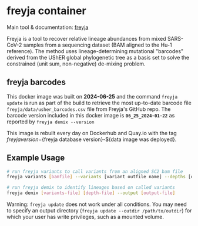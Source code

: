 # freyja container

Main tool & documentation: [freyja](https://github.com/andersen-lab/Freyja)

Freyja is a tool to recover relative lineage abundances from mixed SARS-CoV-2 samples from a sequencing dataset (BAM aligned to the Hu-1 reference). The method uses lineage-determining mutational "barcodes" derived from the UShER global phylogenetic tree as a basis set to solve the constrained (unit sum, non-negative) de-mixing problem.

## freyja barcodes

This docker image was built on **2024-06-25** and the command `freyja update` is run as part of the build to retrieve the most up-to-date barcode file `freyja/data/usher_barcodes.csv` file from Freyja's GitHub repo. The barcode version included in this docker image is **`06_25_2024-01-22`** as reported by `freyja demix --version`

This image is rebuilt every day on Dockerhub and Quay.io with the tag ${freyja version}-${freyja database version}-${data image was deployed}.

## Example Usage

```bash
# run freyja variants to call variants from an aligned SC2 bam file
freyja variants [bamfile] --variants [variant outfile name] --depths [depths outfile name] --ref [reference.fa]

# run freyja demix to identify lineages based on called variants 
freyja demix [variants-file] [depth-file] --output [output-file]
```

Warning: `freyja update` does not work under all conditions. You may need to specify an output directory (`freyja update --outdir /path/to/outdir`) for which your user has write privileges, such as a mounted volume.
